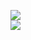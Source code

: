 [![](https://img.shields.io/badge/Made%20With-Github%20Spray-lightgrey.svg?style=for-the-badge&logo=github)](https://github.com/Annihil/github-spray#945)  
[![](https://i.imgur.com/2DrTn0Z.gif)](https://github.com/Annihil/github-spray)